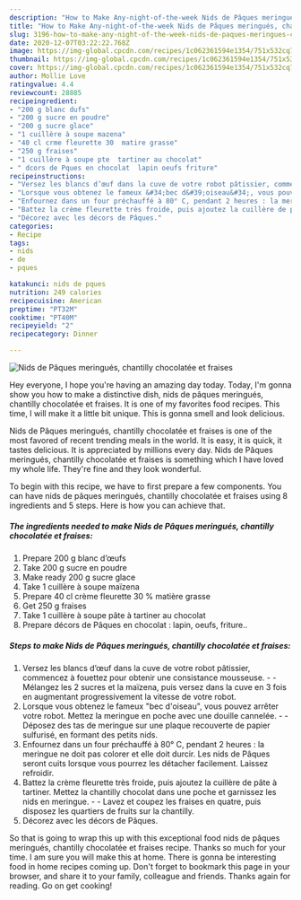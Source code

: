 ```yaml
---
description: "How to Make Any-night-of-the-week Nids de Pâques meringués, chantilly chocolatée et fraises"
title: "How to Make Any-night-of-the-week Nids de Pâques meringués, chantilly chocolatée et fraises"
slug: 3196-how-to-make-any-night-of-the-week-nids-de-paques-meringues-chantilly-chocolatee-et-fraises
date: 2020-12-07T03:22:22.768Z
image: https://img-global.cpcdn.com/recipes/1c062361594e1354/751x532cq70/nids-de-paques-meringues-chantilly-chocolatee-et-fraises-photo-principale-de-la-recette.jpg
thumbnail: https://img-global.cpcdn.com/recipes/1c062361594e1354/751x532cq70/nids-de-paques-meringues-chantilly-chocolatee-et-fraises-photo-principale-de-la-recette.jpg
cover: https://img-global.cpcdn.com/recipes/1c062361594e1354/751x532cq70/nids-de-paques-meringues-chantilly-chocolatee-et-fraises-photo-principale-de-la-recette.jpg
author: Mollie Love
ratingvalue: 4.4
reviewcount: 28885
recipeingredient:
- "200 g blanc dufs"
- "200 g sucre en poudre"
- "200 g sucre glace"
- "1 cuillère à soupe mazena"
- "40 cl crme fleurette 30  matire grasse"
- "250 g fraises"
- "1 cuillère à soupe pte  tartiner au chocolat"
- " dcors de Pques en chocolat  lapin oeufs friture"
recipeinstructions:
- "Versez les blancs d’œuf dans la cuve de votre robot pâtissier, commencez à fouettez pour obtenir une consistance mousseuse.  Mélangez les 2 sucres et la maïzena, puis versez dans la cuve en 3 fois en augmentant progressivement la vitesse de votre robot."
- "Lorsque vous obtenez le fameux &#34;bec d&#39;oiseau&#34;, vous pouvez arrêter votre robot. Mettez la meringue en poche avec une douille cannelée.  Déposez des tas de meringue sur une plaque recouverte de papier sulfurisé, en formant des petits nids."
- "Enfournez dans un four préchauffé à 80° C, pendant 2 heures : la meringue ne doit pas colorer et elle doit durcir. Les nids de Pâques seront cuits lorsque vous pourrez les détacher facilement. Laissez refroidir."
- "Battez la crème fleurette très froide, puis ajoutez la cuillère de pâte à tartiner. Mettez la chantilly chocolat dans une poche et garnissez les nids en meringue.  Lavez et coupez les fraises en quatre, puis disposez les quartiers de fruits sur la chantilly."
- "Décorez avec les décors de Pâques."
categories:
- Recipe
tags:
- nids
- de
- pques

katakunci: nids de pques 
nutrition: 249 calories
recipecuisine: American
preptime: "PT32M"
cooktime: "PT40M"
recipeyield: "2"
recipecategory: Dinner

---
```



![Nids de Pâques meringués, chantilly chocolatée et fraises](https://img-global.cpcdn.com/recipes/1c062361594e1354/751x532cq70/nids-de-paques-meringues-chantilly-chocolatee-et-fraises-photo-principale-de-la-recette.jpg)

Hey everyone, I hope you're having an amazing day today. Today, I'm gonna show you how to make a distinctive dish, nids de pâques meringués, chantilly chocolatée et fraises. It is one of my favorites food recipes. This time, I will make it a little bit unique. This is gonna smell and look delicious.

Nids de Pâques meringués, chantilly chocolatée et fraises is one of the most favored of recent trending meals in the world. It is easy, it is quick, it tastes delicious. It is appreciated by millions every day. Nids de Pâques meringués, chantilly chocolatée et fraises is something which I have loved my whole life. They're fine and they look wonderful.




To begin with this recipe, we have to first prepare a few components. You can have nids de pâques meringués, chantilly chocolatée et fraises using 8 ingredients and 5 steps. Here is how you can achieve that.

<!--inarticleads1-->

##### The ingredients needed to make Nids de Pâques meringués, chantilly chocolatée et fraises:

1. Prepare 200 g blanc d’œufs
1. Take 200 g sucre en poudre
1. Make ready 200 g sucre glace
1. Take 1 cuillère à soupe maïzena
1. Prepare 40 cl crème fleurette 30 % matière grasse
1. Get 250 g fraises
1. Take 1 cuillère à soupe pâte à tartiner au chocolat
1. Prepare  décors de Pâques en chocolat : lapin, oeufs, friture..




<!--inarticleads2-->

##### Steps to make Nids de Pâques meringués, chantilly chocolatée et fraises:

1. Versez les blancs d’œuf dans la cuve de votre robot pâtissier, commencez à fouettez pour obtenir une consistance mousseuse. -  - Mélangez les 2 sucres et la maïzena, puis versez dans la cuve en 3 fois en augmentant progressivement la vitesse de votre robot.
1. Lorsque vous obtenez le fameux &#34;bec d&#39;oiseau&#34;, vous pouvez arrêter votre robot. Mettez la meringue en poche avec une douille cannelée. -  - Déposez des tas de meringue sur une plaque recouverte de papier sulfurisé, en formant des petits nids.
1. Enfournez dans un four préchauffé à 80° C, pendant 2 heures : la meringue ne doit pas colorer et elle doit durcir. Les nids de Pâques seront cuits lorsque vous pourrez les détacher facilement. Laissez refroidir.
1. Battez la crème fleurette très froide, puis ajoutez la cuillère de pâte à tartiner. Mettez la chantilly chocolat dans une poche et garnissez les nids en meringue. -  - Lavez et coupez les fraises en quatre, puis disposez les quartiers de fruits sur la chantilly.
1. Décorez avec les décors de Pâques.




So that is going to wrap this up with this exceptional food nids de pâques meringués, chantilly chocolatée et fraises recipe. Thanks so much for your time. I am sure you will make this at home. There is gonna be interesting food in home recipes coming up. Don't forget to bookmark this page in your browser, and share it to your family, colleague and friends. Thanks again for reading. Go on get cooking!
